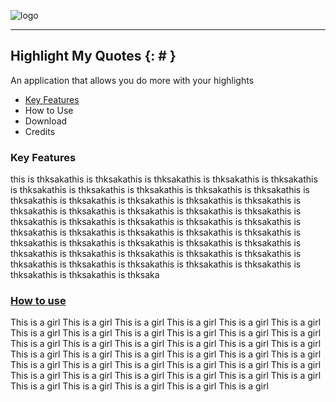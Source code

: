 ![logo](https://user-images.githubusercontent.com/23417243/86119514-87a32e80-baca-11ea-8109-1490395ab40c.png)

-----

## Highlight My Quotes {: # }
An application that allows you do more with your highlights

* [Key Features ](#how-to-use-)
* How to Use 
* Download 
* Credits 

### Key Features
this is thksakathis is thksakathis is thksakathis is thksakathis is thksakathis is thksakathis is thksakathis is thksakathis is thksakathis is thksakathis is thksakathis is thksakathis is thksakathis is thksakathis is thksakathis is thksakathis is thksakathis is thksakathis is thksakathis is thksakathis is thksakathis is thksakathis is thksakathis is thksakathis is thksakathis is thksakathis is thksakathis is thksakathis is thksakathis is thksakathis is thksakathis is thksakathis is thksakathis is thksakathis is thksakathis is thksakathis is thksakathis is thksakathis is thksakathis is thksakathis is thksakathis is thksakathis is thksakathis is thksakathis is thksakathis is thksakathis is thksakathis is thksaka

### [How to use ](https://github.com/Omotola28/reading_retention_tool/blob/master/README.md#how-to-use-)
This is a girl This is a girl This is a girl This is a girl This is a girl This is a girl This is a girl This is a girl This is a girl This is a girl This is a girl This is a girl This is a girl This is a girl This is a girl This is a girl This is a girl This is a girl This is a girl This is a girl This is a girl This is a girl This is a girl This is a girl This is a girl This is a girl This is a girl This is a girl This is a girl This is a girl This is a girl This is a girl This is a girl This is a girl This is a girl This is a girl This is a girl This is a girl This is a girl This is a girl This is a girl 
